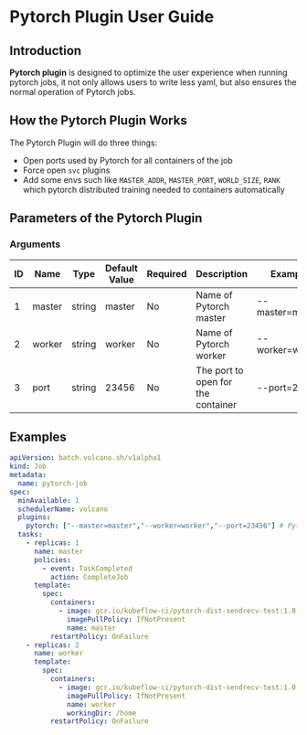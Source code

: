 # Pytorch Plugin User Guide

## Introduction

**Pytorch plugin** is designed to optimize the user experience when running pytorch jobs, it not only allows users to write less yaml, but also ensures the normal operation of Pytorch jobs.

## How the Pytorch Plugin Works

The Pytorch Plugin will do three things:

* Open ports used by Pytorch for all containers of the job
* Force open `svc` plugins
* Add some envs such like `MASTER_ADDR`, `MASTER_PORT`, `WORLD_SIZE`, `RANK` which pytorch distributed training needed to containers automatically

## Parameters of the Pytorch Plugin

### Arguments

| ID   | Name   | Type   | Default Value | Required | Description                        | Example            |
| ---- | ------ | ------ | ------------- | -------- | ---------------------------------- | ------------------ |
| 1    | master | string | master        | No       | Name of Pytorch master             | --master=master    |
| 2    | worker | string | worker        | No       | Name of Pytorch worker             | --worker=worker    |
| 3    | port   | string | 23456         | No       | The port to open for the container | --port=23456       |

## Examples

```yaml
apiVersion: batch.volcano.sh/v1alpha1
kind: Job
metadata:
  name: pytorch-job
spec:
  minAvailable: 1
  schedulerName: volcano
  plugins:
    pytorch: ["--master=master","--worker=worker","--port=23456"] # Pytorch plugin register
  tasks:
    - replicas: 1
      name: master
      policies:
        - event: TaskCompleted
          action: CompleteJob
      template:
        spec:
          containers:
            - image: gcr.io/kubeflow-ci/pytorch-dist-sendrecv-test:1.0
              imagePullPolicy: IfNotPresent
              name: master
          restartPolicy: OnFailure
    - replicas: 2
      name: worker
      template:
        spec:
          containers:
            - image: gcr.io/kubeflow-ci/pytorch-dist-sendrecv-test:1.0
              imagePullPolicy: IfNotPresent
              name: worker
              workingDir: /home
          restartPolicy: OnFailure
```